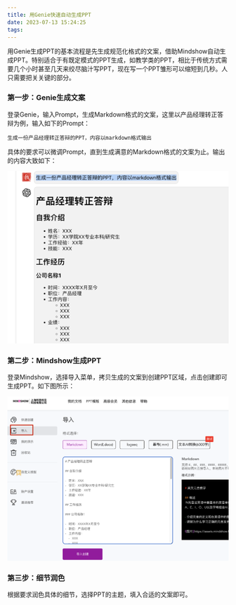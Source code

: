 ```yaml
---
title: 用Genie快速自动生成PPT
date: 2023-07-13 15:24:25
tags:
---
```



用Genie生成PPT的基本流程是先生成规范化格式的文案，借助Mindshow自动生成PPT。特别适合于有既定模式的PPT生成，如教学类的PPT，相比于传统方式需要几个小时甚至几天来绞尽脑汁写PPT，现在写一个PPT雏形可以缩短到几秒。人只需要把关关键的部分。

### 第一步：Genie生成文案

登录Genie，输入Prompt，生成Markdown格式的文案，这里以产品经理转正答辩为例，输入如下的Prompt：

```
生成一份产品经理转正答辩的PPT，内容以markdown格式输出
```

具体的要求可以微调Prompt，直到生成满意的Markdown格式的文案为止。输出的内容大致如下：

![](./genie-ppt/image.png)

### 第二步：Mindshow生成PPT

登录Mindshow，选择导入菜单，拷贝生成的文案到创建PPT区域，点击创建即可生成PPT。如下图所示：


![](./genie-ppt/image-import-mindshow.png)

### 第三步：细节润色

根据要求润色具体的细节，选择PPT的主题，填入合适的文案即可。
